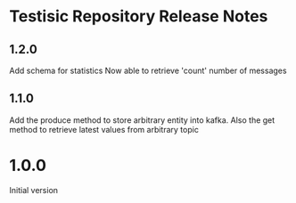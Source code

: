 #  Testisic Repository Release Notes

## 1.2.0

Add schema for statistics
Now able to retrieve 'count' number of messages

## 1.1.0

Add the produce method to store arbitrary entity into kafka.
Also the get method to retrieve latest values from arbitrary topic

# 1.0.0

Initial version



